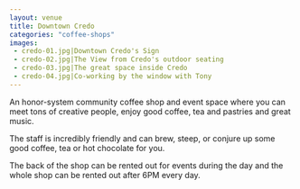 ```yaml
---
layout: venue
title: Downtown Credo
categories: "coffee-shops"
images:
 - credo-01.jpg|Downtown Credo's Sign
 - credo-02.jpg|The View from Credo's outdoor seating
 - credo-03.jpg|The great space inside Credo
 - credo-04.jpg|Co-working by the window with Tony
---
```


An honor-system community coffee shop and event space where you can meet
tons of creative people, enjoy good coffee, tea and pastries and great
music.

The staff is incredibly friendly and can brew, steep, or conjure up
some good coffee, tea or hot chocolate for you.

The back of the shop can be rented out for events during the day and the
whole shop can be rented out after 6PM every day.
